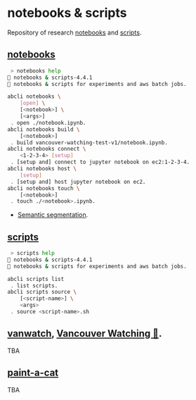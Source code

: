 # notebooks & scripts

Repository of research [notebooks](#notebooks) and [scripts](#scripts).

## [notebooks](./notebooks/)

```bash
 > notebooks help
📜 notebooks & scripts-4.4.1
📜 notebooks & scripts for experiments and aws batch jobs.

abcli notebooks \
	[open] \
	[<notebook>] \
	[<args>]
 . open ./notebook.ipynb.
abcli notebooks build \
	[<notebook>]
 . build vancouver-watching-test-v1/notebook.ipynb.
abcli notebooks connect \
	<1-2-3-4> [setup]
 . [setup and] connect to jupyter notebook on ec2:1-2-3-4.
abcli notebooks host \
	[setup]
 . [setup and] host jupyter notebook on ec2.
abcli notebooks touch \
	[<notebook>]
 . touch ./<notebook>.ipynb.
```

- [Semantic segmentation](./semseg).

## [scripts](./scripts/)

```bash
 > scripts help
📜 notebooks & scripts-4.4.1
📜 notebooks & scripts for experiments and aws batch jobs.

abcli scripts list
 . list scripts.
abcli scripts source \
	[<script-name>] \
	<args>
 . source <script-name>.sh
```

## [vanwatch](./scripts/vanwatch/), [Vancouver Watching 🌈](https://github.com/kamangir/Vancouver-Watching).

TBA

## [paint-a-cat](./scripts/paint-a-cat.sh)

TBA